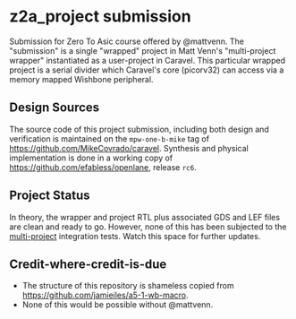 # z2a_project submission
Submission for Zero To Asic course offered by @mattvenn.
The "submission" is a single "wrapped" project in Matt Venn's "multi-project wrapper" instantiated as a user-project in Caravel.
This particular wrapped project is a serial divider which Caravel's core (picorv32) can access via a memory mapped Wishbone peripheral.

## Design Sources
The source code of this project submission, including both design and verification is maintained on the `mpw-one-b-mike` tag of https://github.com/MikeCovrado/caravel.
Synthesis and physical implementation is done in a working copy of https://github.com/efabless/openlane, release `rc6`.

## Project Status
In theory, the wrapper and project RTL plus associated GDS and LEF files are clean and ready to go.  However, none of this has been subjected to the [multi-project](https://github.com/mattvenn/multi_project_tools) integration tests.  Watch this space for further updates.

## Credit-where-credit-is-due
- The structure of this repository is shameless copied from https://github.com/jamieiles/a5-1-wb-macro.
- None of this would be possible without @mattvenn.
